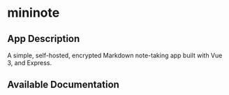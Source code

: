 # mininote

## App Description

A simple, self-hosted, encrypted Markdown note-taking app built with Vue 3, and Express.

## Available Documentation

